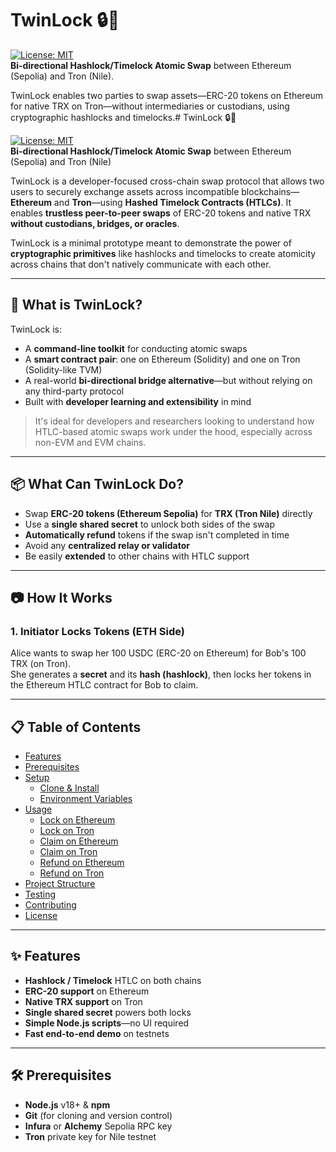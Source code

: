 # TwinLock 🔒🔗

[![License: MIT](https://img.shields.io/badge/License-MIT-blue.svg)](LICENSE)  
**Bi‐directional Hashlock/Timelock Atomic Swap** between Ethereum (Sepolia) and Tron (Nile).

TwinLock enables two parties to swap assets—ERC-20 tokens on Ethereum for native TRX on Tron—without intermediaries or custodians, using cryptographic hashlocks and timelocks.# TwinLock 🔒🔗

[![License: MIT](https://img.shields.io/badge/License-MIT-blue.svg)](LICENSE)  
**Bi-directional Hashlock/Timelock Atomic Swap** between Ethereum (Sepolia) and Tron (Nile)

TwinLock is a developer-focused cross-chain swap protocol that allows two users to securely exchange assets across incompatible blockchains—**Ethereum** and **Tron**—using **Hashed Timelock Contracts (HTLCs)**. It enables **trustless peer-to-peer swaps** of ERC-20 tokens and native TRX **without custodians, bridges, or oracles**.

TwinLock is a minimal prototype meant to demonstrate the power of **cryptographic primitives** like hashlocks and timelocks to create atomicity across chains that don't natively communicate with each other.

---

## 🧠 What is TwinLock?

TwinLock is:

- A **command-line toolkit** for conducting atomic swaps
- A **smart contract pair**: one on Ethereum (Solidity) and one on Tron (Solidity-like TVM)
- A real-world **bi-directional bridge alternative**—but without relying on any third-party protocol
- Built with **developer learning and extensibility** in mind

> It's ideal for developers and researchers looking to understand how HTLC-based atomic swaps work under the hood, especially across non-EVM and EVM chains.

---

## 📦 What Can TwinLock Do?

- Swap **ERC-20 tokens (Ethereum Sepolia)** for **TRX (Tron Nile)** directly
- Use a **single shared secret** to unlock both sides of the swap
- **Automatically refund** tokens if the swap isn't completed in time
- Avoid any **centralized relay or validator**
- Be easily **extended** to other chains with HTLC support

---

## 📷 How It Works

### 1. Initiator Locks Tokens (ETH Side)

Alice wants to swap her 100 USDC (ERC-20 on Ethereum) for Bob's 100 TRX (on Tron).  
She generates a **secret** and its **hash (hashlock)**, then locks her tokens in the Ethereum HTLC contract for Bob to claim.

---

## 📋 Table of Contents

- [Features](#features)  
- [Prerequisites](#prerequisites)  
- [Setup](#setup)  
  - [Clone & Install](#clone--install)  
  - [Environment Variables](#environment-variables)  
- [Usage](#usage)  
  - [Lock on Ethereum](#lock-on-ethereum)  
  - [Lock on Tron](#lock-on-tron)  
  - [Claim on Ethereum](#claim-on-ethereum)  
  - [Claim on Tron](#claim-on-tron)  
  - [Refund on Ethereum](#refund-on-ethereum)  
  - [Refund on Tron](#refund-on-tron)  
- [Project Structure](#project-structure)  
- [Testing](#testing)  
- [Contributing](#contributing)  
- [License](#license)  

---

## ✨ Features

- **Hashlock / Timelock** HTLC on both chains  
- **ERC-20 support** on Ethereum  
- **Native TRX support** on Tron  
- **Single shared secret** powers both locks  
- **Simple Node.js scripts**—no UI required  
- **Fast end-to-end demo** on testnets  

---

## 🛠 Prerequisites

- **Node.js** v18+ & **npm**  
- **Git** (for cloning and version control)  
- **Infura** or **Alchemy** Sepolia RPC key  
- **Tron** private key for Nile testnet  




